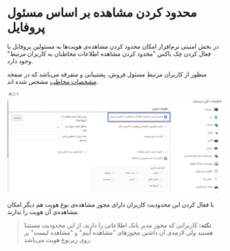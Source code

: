 #  محدود کردن مشاهده بر اساس مسئول پروفایل

در بخش امنیتی نرم‌افزار امکان محدود کردن مشاهده‌ی هویت‌ها به مسئولین پروفایل با فعال کردن چک باکس "محدود کردن مشاهده اطلاعات مخاطبان به کاربران مرتبط" وجود دارد.

منظور از کاربران مرتبط مسئول فروش، پشتیبانی و متفرقه می‌باشد که در صفحه [مشخصات مخاطب](https://github.com/1stco/PayamGostarDocs/blob/master/Help/Integrated-bank/Database/General-specifications/General-specifications.md) مشخص شده اند. 

![](mahdod1.jpg)

با فعال کردن این محدودیت کاربران دارای مجوز مشاهده‌ی نوع هویت هم دیگر امکان مشاهده‌ی آن هویت را ندارند.

> **نکته:** کاربرانی که مجوز مدیر بانک اطلاعاتی را دارند، از این محدودیت مستثنا هستند ولی لازمه‌ی آن داشتن مجوزهای "مشاهده آیتم" و "مشاهده لیست" بر روی زیرنوع هویت می‌باشد.
